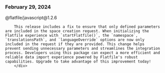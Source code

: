 
### February 29, 2024

<div style={{ display: "table", width: "auto" }}>

  <div style={{ display: "table-row", width: "auto" }}>
      <Snippet file="chips/wrappers.mdx" />
        <div style={{ float: "left", display: "table-column", paddingLeft: "30px", width: "calc(80% - 30px)" }}>
        @flatfile/javascript@1.2.6

        This release includes a fix to ensure that only defined parameters are included in the space creation request. When initializing the Flatfile experience with `startFlatfile()`, the `namespace`, `translationsPath`, and `languageOverride` options are now only included in the request if they are provided. This change helps prevent sending unnecessary parameters and streamlines the integration process. Developers using this package can expect a more efficient and reliable data import experience powered by Flatfile's robust capabilities. Upgrade to take advantage of this improvement today!
        </div>
  </div>

</div>
